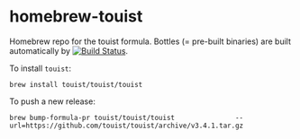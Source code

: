 # homebrew-touist
Homebrew repo for the touist formula. Bottles (= pre-built binaries)
are built automatically by [![Build Status](https://travis-ci.org/touist/homebrew-touist.svg?branch=master)](https://travis-ci.org/touist/homebrew-touist).

To install `touist`:

    brew install touist/touist/touist

To push a new release:

    brew bump-formula-pr touist/touist/touist               --url=https://github.com/touist/touist/archive/v3.4.1.tar.gz